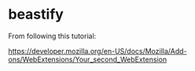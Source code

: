# beastify

From following this tutorial:

https://developer.mozilla.org/en-US/docs/Mozilla/Add-ons/WebExtensions/Your_second_WebExtension
